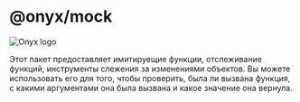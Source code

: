 # @onyx/mock
![Onyx logo](/onyx/onyx-logo-sm.svg)

Этот пакет предоставляет имитируещие функции, отслеживание функций, инструменты слежения за изменениями объектов. Вы можете использовать его для того, чтобы проверить, была ли вызвана функция, с какими аргументами она была вызвана и какое значение она вернула.
